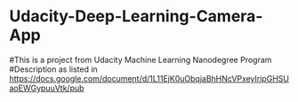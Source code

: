 # Udacity-Deep-Learning-Camera-App

#This is a project from Udacity Machine Learning Nanodegree Program
#Description as listed in https://docs.google.com/document/d/1L11EjK0uObqjaBhHNcVPxeyIripGHSUaoEWGypuuVtk/pub
